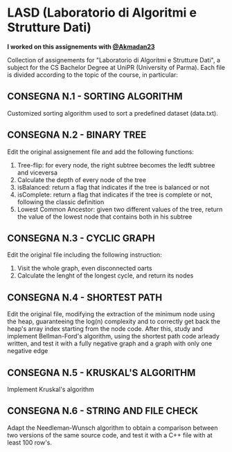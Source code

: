 # LASD (Laboratorio di Algoritmi e Strutture Dati)
**I worked on this assignements with [@Akmadan23](https://github.com/Akmadan23)**

Collection of assignements for "Laboratorio di Algoritmi e Strutture Dati", a subject for the CS Bachelor Degree at UniPR (University of Parma).
Each file is divided according to the topic of the course, in particular:

## CONSEGNA N.1 - SORTING ALGORITHM
Customized sorting algorithm used to sort a predefined dataset (data.txt).

## CONSEGNA N.2 - BINARY TREE
Edit the original assignement file and add the following functions:
  1) Tree-flip: for every node, the right subtree becomes the ledft subtree and viceversa
  2) Calculate the depth of every node of the tree
  3) isBalanced: return a flag that indicates if the tree is balanced or not
  4) isComplete: return a flag that indicates if the tree is complete or not, following the classic definition
  5) Lowest Common Ancestor: given two different values of the tree, return the value of the lowest node that contains both in his subtree

## CONSEGNA N.3 - CYCLIC GRAPH
Edit the original file including the following instruction:
  1) Visit the whole graph, even disconnected oarts
  2) Calculate the lenght of the longest cycle, and return its nodes

## CONSEGNA N.4 - SHORTEST PATH
Edit the original file, modifying the extraction of the minimum node using the heap, guaranteeing the log(n) complexity
and to correctly get back the heap's array index starting from the node code.
After this, study and implement Bellman-Ford's algorithm, using the shortest path code arleady written,
and test it with a fully negative graph and a graph with only one negative edge

## CONSEGNA N.5 - KRUSKAL'S ALGORITHM
Implement Kruskal's algorithm

## CONSEGNA N.6 - STRING AND FILE CHECK
Adapt the Needleman-Wunsch algorithm to obtain a comparison between two versions of the same source code, and test it
with a C++ file with at least 100 row's.
